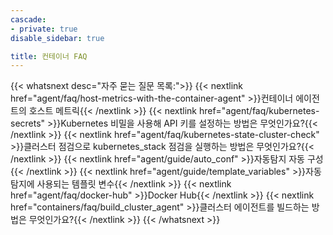 ```yaml
---
cascade:
- private: true
disable_sidebar: true

title: 컨테이너 FAQ
---
```


{{< whatsnext desc="자주 묻는 질문 목록:">}}
    {{< nextlink href="agent/faq/host-metrics-with-the-container-agent" >}}컨테이너 에이전트의 호스트 메트릭{{< /nextlink >}}
    {{< nextlink href="agent/faq/kubernetes-secrets" >}}Kubernetes 비밀을 사용해 API 키를 설정하는 방법은 무엇인가요?{{< /nextlink >}}
    {{< nextlink href="agent/faq/kubernetes-state-cluster-check" >}}클러스터 점검으로 kubernetes_stack 점검을 실행하는 방법은 무엇인가요?{{< /nextlink >}}
    {{< nextlink href="agent/guide/auto_conf" >}}자동탐지 자동 구성{{< /nextlink >}}
    {{< nextlink href="agent/guide/template_variables" >}}자동탐지에 사용되는 템플릿 변수{{< /nextlink >}}
    {{< nextlink href="agent/faq/docker-hub" >}}Docker Hub{{< /nextlink >}}
    {{< nextlink href="containers/faq/build_cluster_agent" >}}클러스터 에이전트를 빌드하는 방법은 무엇인가요?{{< /nextlink >}}
{{< /whatsnext >}}
